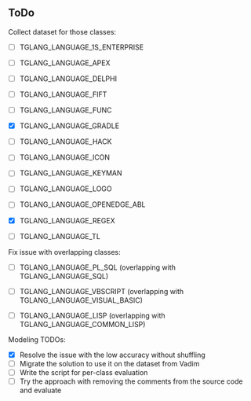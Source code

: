 ## ToDo

Collect dataset for those classes:

 - [ ] TGLANG_LANGUAGE_1S_ENTERPRISE
 - [ ] TGLANG_LANGUAGE_APEX
 - [ ] TGLANG_LANGUAGE_DELPHI
 - [ ] TGLANG_LANGUAGE_FIFT
 - [ ] TGLANG_LANGUAGE_FUNC
 - [X] TGLANG_LANGUAGE_GRADLE
 - [ ] TGLANG_LANGUAGE_HACK
 - [ ] TGLANG_LANGUAGE_ICON
 - [ ] TGLANG_LANGUAGE_KEYMAN
 - [ ] TGLANG_LANGUAGE_LOGO
 - [ ] TGLANG_LANGUAGE_OPENEDGE_ABL
 - [X] TGLANG_LANGUAGE_REGEX
 - [ ] TGLANG_LANGUAGE_TL


Fix issue with overlapping classes:

 - [ ] TGLANG_LANGUAGE_PL_SQL (overlapping with TGLANG_LANGUAGE_SQL)
 - [ ] TGLANG_LANGUAGE_VBSCRIPT (overlapping with TGLANG_LANGUAGE_VISUAL_BASIC)
 - [ ] TGLANG_LANGUAGE_LISP (overlapping with TGLANG_LANGUAGE_COMMON_LISP)



Modeling TODOs:
- [X] Resolve the issue with the low accuracy without shuffling
- [ ] Migrate the solution to use it on the dataset from Vadim
- [ ] Write the script for per-class evaluation
- [ ] Try the approach with removing the comments from the source code and evaluate
